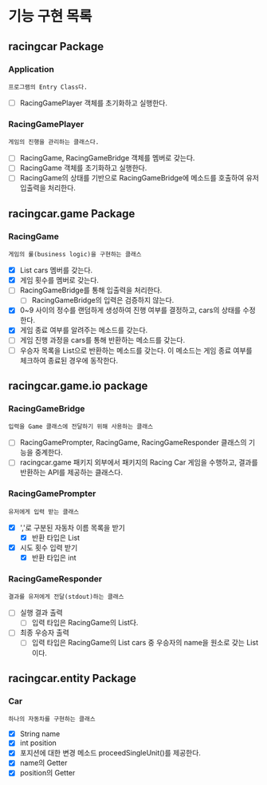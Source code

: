 # 기능 구현 목록

## racingcar Package

### Application
    프로그램의 Entry Class다.
- [ ] RacingGamePlayer 객체를 초기화하고 실행한다.

### RacingGamePlayer
    게임의 진행을 관리하는 클래스다.
- [ ] RacingGame, RacingGameBridge 객체를 멤버로 갖는다.
- [ ] RacingGame 객체를 초기화하고 실행한다.
- [ ] RacingGame의 상태를 기반으로 RacingGameBridge에 메소드를 호출하여 유저 입출력을 처리한다.

## racingcar.game Package

### RacingGame
    게임의 룰(business logic)을 구현하는 클래스
- [x] List<Car> cars 멤버를 갖는다.
- [x] 게임 횟수를 멤버로 갖는다.
- [ ] RacingGameBridge를 통해 입출력을 처리한다.
  - [ ] RacingGameBridge의 입력은 검증하지 않는다.
- [x] 0~9 사이의 정수를 랜덤하게 생성하여 진행 여부를 결정하고, cars의 상태를 수정한다.
- [x] 게임 종료 여부를 알려주는 메소드를 갖는다.
- [ ] 게임 진행 과정을 cars를 통해 반환하는 메소드를 갖는다.
- [ ] 우승자 목록을 List<String>으로 반환하는 메소드를 갖는다. 이 메소드는 게임 종료 여부를 체크하여 종료된 경우에 동작한다.

## racingcar.game.io package

### RacingGameBridge
    입력을 Game 클래스에 전달하기 위해 사용하는 클래스
- [ ] RacingGamePrompter, RacingGame, RacingGameResponder 클래스의 기능을 중계한다.
- [ ] racingcar.game 패키지 외부에서 패키지의 Racing Car 게임을 수행하고, 결과를 반환하는 API를 제공하는 클래스다.

### RacingGamePrompter
    유저에게 입력 받는 클래스
- [x] ','로 구분된 자동차 이름 목록을 받기
    - [x] 반환 타입은 List<Integer>
- [x] 시도 횟수 입력 받기
    - [x] 반환 타입은 int

### RacingGameResponder
    결과를 유저에게 전달(stdout)하는 클래스
- [ ] 실행 결과 출력
    - [ ] 입력 타입은 RacingGame의 List<Car>다.
- [ ] 최종 우승자 출력
    - [ ] 입력 타입은 RacingGame의 List<Car> cars 중 우승자의 name을 원소로 갖는 List<String>이다.

## racingcar.entity Package

### Car
    하나의 자동차를 구현하는 클래스
- [x] String name
- [x] int position
- [x] 포지션에 대한 변경 메소드 proceedSingleUnit()를 제공한다.
- [x] name의 Getter
- [x] position의 Getter
